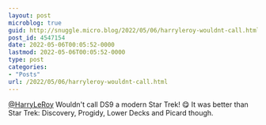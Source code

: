 ```yaml
---
layout: post
microblog: true
guid: http://snuggle.micro.blog/2022/05/06/harryleroy-wouldnt-call.html
post_id: 4547154
date: 2022-05-06T00:05:52-0000
lastmod: 2022-05-06T00:05:52-0000
type: post
categories:
- "Posts"
url: /2022/05/06/harryleroy-wouldnt-call.html
---
```

<p><span class="h-card" translate="no"><a href="https://mastodon.social/@HarryLeRoy" class="u-url mention">@<span>HarryLeRoy</span></a></span> Wouldn&#39;t call DS9 a modern Star Trek! 😋  It was better than Star Trek: Discovery, Progidy, Lower Decks and Picard though.</p>
